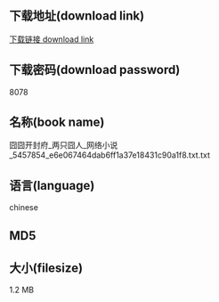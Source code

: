 ## 下载地址(download link)
[下载链接 download link](https://voluble-croquembouche-d321dc.netlify.app/?s=%E5%9B%A7%E5%9B%A7%E5%BC%80%E5%B0%81%E5%BA%9C_%E4%B8%A4%E5%8F%AA%E5%9B%A7%E4%BA%BA_%E7%BD%91%E7%BB%9C%E5%B0%8F%E8%AF%B4_5457854_e6e067464dab6ff1a37e18431c90a1f8.txt)

## 下载密码(download password)
8078

## 名称(book name)
囧囧开封府_两只囧人_网络小说_5457854_e6e067464dab6ff1a37e18431c90a1f8.txt.txt

## 语言(language)
chinese

## MD5


## 大小(filesize)
1.2 MB

